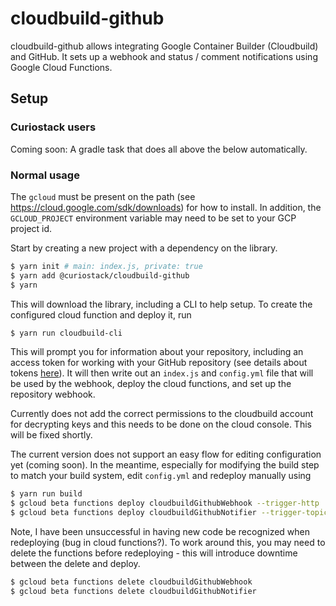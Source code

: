 # cloudbuild-github

cloudbuild-github allows integrating Google Container Builder (Cloudbuild) and GitHub. It sets up a
webhook and status / comment notifications using Google Cloud Functions.

## Setup

### Curiostack users

Coming soon: A gradle task that does all above the below automatically.

### Normal usage

The `gcloud` must be present on the path (see https://cloud.google.com/sdk/downloads) for how to 
install. In addition, the `GCLOUD_PROJECT` environment variable may need to be set to your GCP
project id.

Start by creating a new project with a dependency on the library.

```bash
$ yarn init # main: index.js, private: true
$ yarn add @curiostack/cloudbuild-github
$ yarn
```

This will download the library, including a CLI to help setup. To create the configured cloud function
and deploy it, run

```bash
$ yarn run cloudbuild-cli
```

This will prompt you for information about your repository, including an access token for working with
your GitHub repository (see details about tokens [here](https://help.github.com/articles/creating-a-personal-access-token-for-the-command-line/)).
It will then write out an `index.js` and `config.yml` file that will be used by the webhook, deploy
the cloud functions, and set up the repository webhook.

Currently does not add the correct permissions to the cloudbuild account for decrypting keys and this
needs to be done on the cloud console. This will be fixed shortly.

The current version does not support an easy flow for editing configuration yet (coming soon). In the
meantime, especially for modifying the build step to match your build system, edit `config.yml` and
redeploy manually using

```bash
$ yarn run build
$ gcloud beta functions deploy cloudbuildGithubWebhook --trigger-http
$ gcloud beta functions deploy cloudbuildGithubNotifier --trigger-topic cloud-builds
```

Note, I have been unsuccessful in having new code be recognized when redeploying (bug in cloud functions?).
To work around this, you may need to delete the functions before redeploying - this will introduce
downtime between the delete and deploy.

```bash
$ gcloud beta functions delete cloudbuildGithubWebhook
$ gcloud beta functions delete cloudbuildGithubNotifier
```
